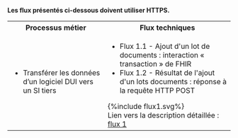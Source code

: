 **Les flux présentés ci-dessous doivent utiliser HTTPS.**

<table style="width:100%">
  <tr>
    <th>Processus métier</th>
    <th>Flux techniques</th>
  </tr>
  <tr>
    <td rowspan="2">
      <ul>
      <li>Transférer les données d’un logiciel DUI vers un SI tiers</li>
      </ul>
    </td>
  </tr>
  <tr>
    <td>
      <ul>
      <li>Flux 1.1 - Ajout d'un lot de documents : interaction « transaction » de FHIR</li>
      <li>Flux 1.2 - Résultat de l'ajout d'un lots documents : réponse à la requête HTTP POST</li>
      </ul>
      {%include flux1.svg%} <br>
      Lien vers la description détaillée : <a href="description_flux_2_ajout_lot_doc.html">flux 1</a>
    </td>
  </tr>
  
</table>